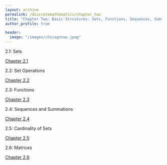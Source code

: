 ```yaml
---
layout: archive
permalink: /discretemathematics/chapter_two
title: "Chapter Two: Basic Strcutures: Sets, Functions, Sequences, Sums, and Matrices"
author_profile: true

header:
  image: "/images/chicagotwo.jpeg"
---
```


2.1: Sets

[Chapter 2.1](https://devintheengineer.com/discretemathematics/chapter_two/section_two_one)

2.2: Set Operations

[Chapter 2.2](https://devintheengineer.com/discretemathematics/chapter_two/section_two_two)


2.3: Functions

[Chapter 2.3](https://devintheengineer.com/discretemathematics/chapter_two/section_two_three)

2.4: Sequences and Summations

[Chapter 2.4](https://devintheengineer.com/discretemathematics/chapter_two/section_two_four)

2.5: Cardinality of Sets

[Chapter 2.5](https://devintheengineer.com/discretemathematics/chapter_two/section_two_five)


2.6: Matrices

[Chapter 2.6](https://devintheengineer.com/discretemathematics/chapter_two/section_two_six)

